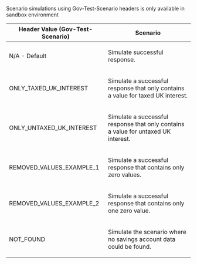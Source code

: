 <p>Scenario simulations using Gov-Test-Scenario headers is only available in sandbox environment</p>
<table>
    <thead>
        <tr>
            <th>Header Value (Gov-Test-Scenario)</th>
            <th>Scenario</th>
        </tr>
    </thead>
    <tbody>
        <tr>
            <td><p>N/A - Default</p></td>
            <td><p>Simulate successful response.</p></td>
        </tr>
        <tr>
            <td><p>ONLY_TAXED_UK_INTEREST</p></td>
            <td><p>Simulate a successful response that only contains a value for taxed UK interest.</p></td>
        </tr>
        <tr>
            <td><p>ONLY_UNTAXED_UK_INTEREST</p></td>
            <td><p>Simulate a successful response that only contains a value for untaxed UK interest.</p></td>
        </tr>
        <tr>
            <td><p>REMOVED_VALUES_EXAMPLE_1</p></td>
            <td><p>Simulate a successful response that contains only zero values.</p></td>
        </tr>
        <tr>
            <td><p>REMOVED_VALUES_EXAMPLE_2</p></td>
            <td><p>Simulate a successful response that contains only one zero value.</p></td>
        </tr>
        <tr>
            <td><p>NOT_FOUND</p></td>
            <td><p>Simulate the scenario where no savings account data could be found.</p></td>
        </tr>
    </tbody>
</table>

